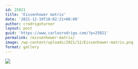 ```yaml
---
id: 25821
title: 'Eissenhower matrix'
date: '2021-12-19T10:02:21+00:00'
author: crodrigoturner
layout: post
guid: 'https://www.carlosrodrigo.com/?p=25821'
permalink: /eissenhower-matrix/
image: /wp-content/uploads/2021/12/Eissenhower-matrix.png
format: gallery
---
```


![](https://www.carlosrodrigo.com/wp-content/uploads/2021/12/Eissenhower-matrix-700x394.png)